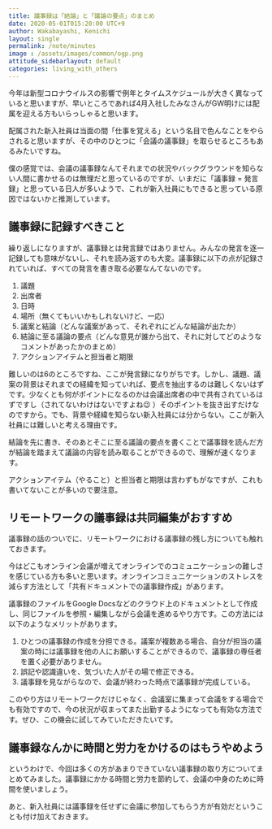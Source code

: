 ```yaml
---
title: 議事録は「結論」と「議論の要点」のまとめ
date: 2020-05-01T015:20:00 UTC+9
author: Wakabayashi, Kenichi
layout: single
permalink: /note/minutes
image : /assets/images/common/ogp.png
attitude_sidebarlayout: default
categories: living_with_others
---
```

今年は新型コロナウイルスの影響で例年とタイムスケジュールが大きく異なっていると思いますが、早いところであれば4月入社したみなさんがGW明けには配属を迎える方もいらっしゃると思います。

配属された新入社員は当面の間「仕事を覚える」という名目で色んなことをやらされると思いますが、その中のひとつに「会議の議事録」を取らせるところもあるみたいですね。

僕の感覚では、会議の議事録なんてそれまでの状況やバックグラウンドを知らない人間に書かせるのは無理だと思っているのですが、いまだに「議事録 = 発言録」と思っている日人が多いようで、これが新入社員にもできると思っている原因ではないかと推測しています。

## 議事録に記録すべきこと

繰り返しになりますが、議事録とは発言録ではありません。みんなの発言を逐一記録しても意味がないし、それを読み返すのも大変。議事録に以下の点が記録されていれば、すべての発言を書き取る必要なんてないのです。

1. 議題
2. 出席者
3. 日時
4. 場所（無くてもいいかもしれないけど、一応）
5. 議案と結論（どんな議案があって、それぞれにどんな結論が出たか）
6. 結論に至る議論の要点（どんな意見が誰から出て、それに対してどのようなコメントがあったかのまとめ） 
7. アクションアイテムと担当者と期限

難しいのは6のところですね、ここが発言録になりがちです。しかし、議題、議案の背景はそれまでの経緯を知っていれば、要点を抽出するのは難しくないはずです。少なくとも何がポイントになるのかは会議出席者の中で共有されているはずですし（されてないわけはないですよね😉 ）そのポイントを抜き出すだけなのですから。でも、背景や経緯を知らない新入社員には分からない。ここが新入社員には難しいと考える理由です。

結論を先に書き、そのあとそこに至る議論の要点を書くことで議事録を読んだ方が結論を踏まえて議論の内容を読み取ることができるので、理解が速くなります。

アクションアイテム（やること）と担当者と期限は言わずもがなですが、これも書いてないことが多いので要注意。

## リモートワークの議事録は共同編集がおすすめ

議事録の話のついでに、リモートワークにおける議事録の残し方についても触れておきます。

今はどこもオンライン会議が増えてオンラインでのコミュニケーションの難しさを感じている方も多いと思います。オンラインコミュニケーションのストレスを減らす方法として「共有ドキュメントでの議事録作成」があります。

議事録のファイルをGoogle Docsなどのクラウド上のドキュメントとして作成し、同じファイルを参照・編集しながら会議を進めるやり方です。この方法には以下のようなメリットがあります。

1. ひとつの議事録の作成を分担できる。議案が複数ある場合、自分が担当の議案の時には議事録を他の人にお願いすることができるので、議事録の専任者を置く必要がありません。
2. 誤記や認識違いを、気づいた人がその場で修正できる。
3. 議事録を見ながらなので、会議が終わった時点で議事録が完成している。

このやり方はリモートワークだけじゃなく、会議室に集まって会議をする場合でも有効ですので、今の状況が収まってまた出勤するようになっても有効な方法です。ぜひ、この機会に試してみていただきたいです。

## 議事録なんかに時間と労力をかけるのはもうやめよう

というわけで、今回は多くの方があまりできていない議事録の取り方についてまとめてみました。議事録にかかる時間と労力を節約して、会議の中身のために時間を使いましょう。

あと、新入社員には議事録を任せずに会議に参加してもらう方が有効だということも付け加えておきます。